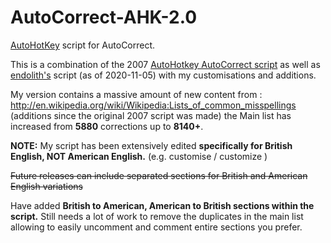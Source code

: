 # AutoCorrect-AHK-2.0

[AutoHotKey](https://www.autohotkey.com/) script for AutoCorrect.

This is a combination of the 2007 [AutoHotkey AutoCorrect script](http://www.autohotkey.com/download/AutoCorrect.ahk) as well as [endolith's](https://gist.github.com/endolith/876629) script (as of 2020-11-05) with my customisations and additions.

My version contains a massive amount of new content from : http://en.wikipedia.org/wiki/Wikipedia:Lists_of_common_misspellings </br>
(additions since the original 2007 script was made)
the Main list has increased from **5880** corrections up to **8140+**. 

**NOTE:** My script has been extensively edited **specifically for British English, NOT American English.** (e.g. customise / customize )

~~Future releases can include separated sections for British and American English variations~~

Have added **British to American, American to British sections within the script.** 
Still needs a lot of work to remove the duplicates in the main list allowing to easily uncomment and comment entire sections you prefer.
